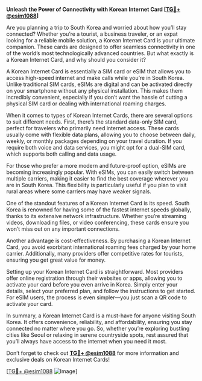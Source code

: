 **Unleash the Power of Connectivity with Korean Internet Card [[TG💪+ @esim1088](https://t.me/s/esim1088)]**

Are you planning a trip to South Korea and worried about how you’ll stay connected? Whether you’re a tourist, a business traveler, or an expat looking for a reliable mobile solution, a Korean Internet Card is your ultimate companion. These cards are designed to offer seamless connectivity in one of the world’s most technologically advanced countries. But what exactly is a Korean Internet Card, and why should you consider it?

A Korean Internet Card is essentially a SIM card or eSIM that allows you to access high-speed internet and make calls while you’re in South Korea. Unlike traditional SIM cards, eSIMs are digital and can be activated directly on your smartphone without any physical installation. This makes them incredibly convenient, especially if you don’t want the hassle of cutting a physical SIM card or dealing with international roaming charges.

When it comes to types of Korean Internet Cards, there are several options to suit different needs. First, there’s the standard data-only SIM card, perfect for travelers who primarily need internet access. These cards usually come with flexible data plans, allowing you to choose between daily, weekly, or monthly packages depending on your travel duration. If you require both voice and data services, you might opt for a dual-SIM card, which supports both calling and data usage.

For those who prefer a more modern and future-proof option, eSIMs are becoming increasingly popular. With eSIMs, you can easily switch between multiple carriers, making it easier to find the best coverage wherever you are in South Korea. This flexibility is particularly useful if you plan to visit rural areas where some carriers may have weaker signals.

One of the standout features of a Korean Internet Card is its speed. South Korea is renowned for having some of the fastest internet speeds globally, thanks to its extensive network infrastructure. Whether you’re streaming videos, downloading files, or video conferencing, these cards ensure you won’t miss out on any important connections.

Another advantage is cost-effectiveness. By purchasing a Korean Internet Card, you avoid exorbitant international roaming fees charged by your home carrier. Additionally, many providers offer competitive rates for tourists, ensuring you get great value for money.

Setting up your Korean Internet Card is straightforward. Most providers offer online registration through their websites or apps, allowing you to activate your card before you even arrive in Korea. Simply enter your details, select your preferred plan, and follow the instructions to get started. For eSIM users, the process is even simpler—you just scan a QR code to activate your card.

In summary, a Korean Internet Card is a must-have for anyone visiting South Korea. It offers convenience, reliability, and affordability, ensuring you stay connected no matter where you go. So, whether you’re exploring bustling cities like Seoul or relaxing in serene countryside spots, rest assured that you’ll always have access to the internet when you need it most.

Don’t forget to check out **[TG💪+ @esim1088](https://t.me/s/esim1088)** for more information and exclusive deals on Korean Internet Cards! 

[[TG💪+ @esim1088](https://t.me/s/esim1088) ![Image](https://i.postimg.cc/Y0z9fWf4/image.png)]